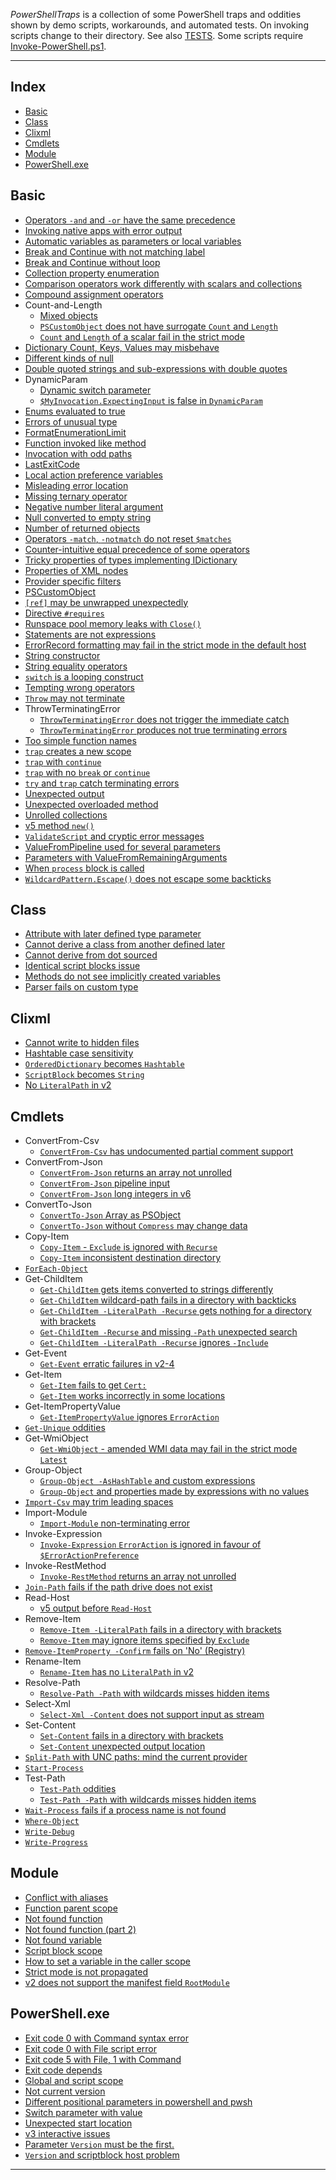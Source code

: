 
[TESTS]: ./TESTS.md
[Invoke-PowerShell.ps1]: https://www.powershellgallery.com/packages/Invoke-PowerShell

*PowerShellTraps* is a collection of some PowerShell traps and oddities shown
by demo scripts, workarounds, and automated tests. On invoking scripts change
to their directory. See also [TESTS]. Some scripts require
[Invoke-PowerShell.ps1].

---

## Index

- [Basic](#basic)
- [Class](#class)
- [Clixml](#clixml)
- [Cmdlets](#cmdlets)
- [Module](#module)
- [PowerShell.exe](#powershellexe)

## Basic

<!--Basic-->
- [Operators `-and` and `-or` have the same precedence](Basic/And-and-or-have-same-precedence)
- [Invoking native apps with error output](Basic/App-with-error-output)
- [Automatic variables as parameters or local variables](Basic/Automatic-variables)
- [Break and Continue with not matching label](Basic/Break-and-Continue-with-not-matching-label)
- [Break and Continue without loop](Basic/Break-and-Continue-without-loop)
- [Collection property enumeration](Basic/Collection-property-enumeration)
- [Comparison operators work differently with scalars and collections](Basic/Comparison-operators-with-collections)
- [Compound assignment operators](Basic/Compound-assignment-operators)
- Count-and-Length
    - [Mixed objects](Basic/Count-and-Length/Mixed-objects)
    - [`PSCustomObject` does not have surrogate `Count` and `Length`](Basic/Count-and-Length/PSCustomObject)
    - [`Count` and `Length` of a scalar fail in the strict mode](Basic/Count-and-Length/Strict-Mode)
- [Dictionary Count, Keys, Values may misbehave](Basic/Dictionary-Count-Keys-Values)
- [Different kinds of null](Basic/Different-kinds-of-null)
- [Double quoted strings and sub-expressions with double quotes](Basic/Double-quoted-string)
- DynamicParam
    - [Dynamic switch parameter](Basic/DynamicParam/Dynamic-switch-parameter)
    - [`$MyInvocation.ExpectingInput` is false in `DynamicParam`](Basic/DynamicParam/ExpectingInput-is-false)
- [Enums evaluated to true](Basic/Enums-evaluated-to-true)
- [Errors of unusual type](Basic/Errors-of-unusual-type)
- [FormatEnumerationLimit](Basic/FormatEnumerationLimit)
- [Function invoked like method](Basic/Function-invoked-like-method)
- [Invocation with odd paths](Basic/Invocation-with-odd-paths)
- [LastExitCode](Basic/LastExitCode)
- [Local action preference variables](Basic/Local-ActionPreference)
- [Misleading error location](Basic/Misleading-error-location)
- [Missing ternary operator](Basic/Missing-ternary-operator)
- [Negative number literal argument](Basic/Negative-number-literal-argument)
- [Null converted to empty string](Basic/Null-converted-to-empty-string)
- [Number of returned objects](Basic/Number-of-returned-objects)
- [Operators `-match`, `-notmatch` do not reset `$matches`](Basic/Operators-match-notmatch-and-matches)
- [Counter-intuitive equal precedence of some operators](Basic/Operators-with-equal-precedence)
- [Tricky properties of types implementing IDictionary](Basic/Properties-of-IDictionary)
- [Properties of XML nodes](Basic/Properties-of-XmlNode)
- [Provider specific filters](Basic/Provider-specific-Filter)
- [PSCustomObject](Basic/PSCustomObject)
- [`[ref]` may be unwrapped unexpectedly](Basic/PSReference)
- [Directive `#requires`](Basic/Requires)
- [Runspace pool memory leaks with `Close()`](Basic/RunspacePool)
- [Statements are not expressions](Basic/Statements-are-not-expressions)
- [ErrorRecord formatting may fail in the strict mode in the default host](Basic/Strict-mode-ErrorRecord-formatting)
- [String constructor](Basic/String-constructor)
- [String equality operators](Basic/String-equality-operators)
- [`switch` is a looping construct](Basic/Switch-is-a-looping-construct)
- [Tempting wrong operators](Basic/Tempting-wrong-operators)
- [`Throw` may not terminate](Basic/Throw-may-not-terminate)
- ThrowTerminatingError
    - [`ThrowTerminatingError` does not trigger the immediate catch](Basic/ThrowTerminatingError/Catch-is-not-called)
    - [`ThrowTerminatingError` produces not true terminating errors](Basic/ThrowTerminatingError/Not-true-terminating)
- [Too simple function names](Basic/Too-simple-function-names)
- [`trap` creates a new scope](Basic/Trap-creates-a-new-scope)
- [`trap` with `continue`](Basic/Trap-with-continue)
- [`trap` with no `break` or `continue`](Basic/Trap-with-no-break-or-continue)
- [`try` and `trap` catch terminating errors](Basic/Try-and-trap-catch-terminating-errors)
- [Unexpected output](Basic/Unexpected-output)
- [Unexpected overloaded method](Basic/Unexpected-overloaded-method)
- [Unrolled collections](Basic/Unrolled-collections)
- [v5 method `new()`](Basic/v5-Method-New)
- [`ValidateScript` and cryptic error messages](Basic/ValidateScript-attribute)
- [ValueFromPipeline used for several parameters](Basic/ValueFromPipeline)
- [Parameters with ValueFromRemainingArguments](Basic/ValueFromRemainingArguments)
- [When `process` block is called](Basic/When-Process-block-is-called)
- [`WildcardPattern.Escape()` does not escape some backticks](Basic/WildcardPattern)
<!--Basic-->

## Class

<!--Class-->
- [Attribute with later defined type parameter](Class/Attribute-with-later-defined-type-parameter)
- [Cannot derive a class from another defined later](Class/Cannot-derive-from-defined-later)
- [Cannot derive from dot sourced](Class/Cannot-derive-from-dot-sourced)
- [Identical script blocks issue](Class/Identical-scriptblocks-issue)
- [Methods do not see implicitly created variables](Class/Method-cannot-see-created-variable)
- [Parser fails on custom type](Class/Parser-fails-on-custom-type)
<!--Class-->

## Clixml

<!--Clixml-->
- [Cannot write to hidden files](Clixml/Cannot-write-to-hidden-files)
- [Hashtable case sensitivity](Clixml/Hashtable-case-sensitivity)
- [`OrderedDictionary` becomes `Hashtable`](Clixml/OrderedDictionary-becomes-Hashtable)
- [`ScriptBlock` becomes `String`](Clixml/ScriptBlock-becomes-String)
- [No `LiteralPath` in v2](Clixml/v2-no-LiteralPath)
<!--Clixml-->

## Cmdlets

<!--Cmdlets-->
- ConvertFrom-Csv
    - [`ConvertFrom-Csv` has undocumented partial comment support](Cmdlets/ConvertFrom-Csv/Partial-comment-support)
- ConvertFrom-Json
    - [`ConvertFrom-Json` returns an array not unrolled](Cmdlets/ConvertFrom-Json/Not-unrolled-result)
    - [`ConvertFrom-Json` pipeline input](Cmdlets/ConvertFrom-Json/Piping-content)
    - [`ConvertFrom-Json` long integers in v6](Cmdlets/ConvertFrom-Json/v6-long-integers)
- ConvertTo-Json
    - [`ConvertTo-Json` Array as PSObject](Cmdlets/ConvertTo-Json/Array-as-PSObject)
    - [`ConvertTo-Json` without `Compress` may change data](Cmdlets/ConvertTo-Json/v3-Without-Compress)
- Copy-Item
    - [`Copy-Item` - `Exclude` is ignored with `Recurse`](Cmdlets/Copy-Item/Exclude-and-Recurse)
    - [`Copy-Item` inconsistent destination directory](Cmdlets/Copy-Item/Inconsistent-destination)
- [`ForEach-Object`](Cmdlets/ForEach-Object)
- Get-ChildItem
    - [`Get-ChildItem` gets items converted to strings differently](Cmdlets/Get-ChildItem/Different-FileInfo-ToString)
    - [`Get-ChildItem` wildcard-path fails in a directory with backticks](Cmdlets/Get-ChildItem/Directory-with-backticks)
    - [`Get-ChildItem -LiteralPath -Recurse` gets nothing for a directory with brackets](Cmdlets/Get-ChildItem/Directory-with-brackets)
    - [`Get-ChildItem -Recurse` and missing `-Path` unexpected search](Cmdlets/Get-ChildItem/Missing-path-and-Recurse)
    - [`Get-ChildItem -LiteralPath -Recurse` ignores `-Include`](Cmdlets/Get-ChildItem/v5-LiteralPath-Recurse-ignores-Include)
- Get-Event
    - [`Get-Event` erratic failures in v2-4](Cmdlets/Get-Event/v2-4-Erratic-failure)
- Get-Item
    - [`Get-Item` fails to get `Cert:`](Cmdlets/Get-Item/Certificate-provider)
    - [`Get-Item` works incorrectly in some locations](Cmdlets/Get-Item/Directory-with-brackets)
- Get-ItemPropertyValue
    - [`Get-ItemPropertyValue` ignores `ErrorAction`](Cmdlets/Get-ItemPropertyValue/ErrorAction-ignored)
- [`Get-Unique` oddities](Cmdlets/Get-Unique)
- Get-WmiObject
    - [`Get-WmiObject` - amended WMI data may fail in the strict mode `Latest`](Cmdlets/Get-WmiObject/Strict-mode-Latest)
- Group-Object
    - [`Group-Object -AsHashTable` and custom expressions](Cmdlets/Group-Object/AsHashTable)
    - [`Group-Object` and properties made by expressions with no values](Cmdlets/Group-Object/Expression-with-no-value)
- [`Import-Csv` may trim leading spaces](Cmdlets/Import-Csv)
- Import-Module
    - [`Import-Module` non-terminating error](Cmdlets/Import-Module/Non-terminating-error)
- Invoke-Expression
    - [`Invoke-Expression` `ErrorAction` is ignored in favour of `$ErrorActionPreference`](Cmdlets/Invoke-Expression/ErrorAction)
- Invoke-RestMethod
    - [`Invoke-RestMethod` returns an array not unrolled](Cmdlets/Invoke-RestMethod/Not-unrolled-result)
- [`Join-Path` fails if the path drive does not exist](Cmdlets/Join-Path)
- Read-Host
    - [v5 output before `Read-Host`](Cmdlets/Read-Host/v5-Output-before-Read-Host)
- Remove-Item
    - [`Remove-Item -LiteralPath` fails in a directory with brackets](Cmdlets/Remove-Item/Directory-with-brackets)
    - [`Remove-Item` may ignore items specified by `Exclude`](Cmdlets/Remove-Item/Exclude-may-be-ignored)
- [`Remove-ItemProperty -Confirm` fails on 'No' (Registry)](Cmdlets/Remove-ItemProperty)
- Rename-Item
    - [`Rename-Item` has no `LiteralPath` in v2](Cmdlets/Rename-Item/v2-no-LiteralPath)
- Resolve-Path
    - [`Resolve-Path -Path` with wildcards misses hidden items](Cmdlets/Resolve-Path/Wildcards-miss-hidden-items)
- Select-Xml
    - [`Select-Xml -Content` does not support input as stream](Cmdlets/Select-Xml/Content-as-stream)
- Set-Content
    - [`Set-Content` fails in a directory with brackets](Cmdlets/Set-Content/Directory-with-brackets)
    - [`Set-Content` unexpected output location](Cmdlets/Set-Content/Unexpected-output-location)
- [`Split-Path` with UNC paths: mind the current provider](Cmdlets/Split-Path)
- [`Start-Process`](Cmdlets/Start-Process)
- Test-Path
    - [`Test-Path` oddities](Cmdlets/Test-Path/Incorrect-in-odd-location)
    - [`Test-Path -Path` with wildcards misses hidden items](Cmdlets/Test-Path/Wildcards-miss-hidden-items)
- [`Wait-Process` fails if a process name is not found](Cmdlets/Wait-Process)
- [`Where-Object`](Cmdlets/Where-Object)
- [`Write-Debug`](Cmdlets/Write-Debug)
- [`Write-Progress`](Cmdlets/Write-Progress)
<!--Cmdlets-->

## Module

<!--Module-->
- [Conflict with aliases](Module/Conflict-with-aliases)
- [Function parent scope](Module/Function-parent-scope)
- [Not found function](Module/Not-found-function)
- [Not found function (part 2)](Module/Not-found-function-2)
- [Not found variable](Module/Not-found-variable)
- [Script block scope](Module/Script-block-scope)
- [How to set a variable in the caller scope](Module/Set-variable-in-caller-scope)
- [Strict mode is not propagated](Module/Strict-mode-is-not-propagated)
- [v2 does not support the manifest field `RootModule`](Module/v2-Manifest-RootModule-is-not-supported)
<!--Module-->

## PowerShell.exe

<!--PowerShell.exe-->
- [Exit code 0 with Command syntax error](PowerShell.exe/Exit-code-0-with-Command-syntax-error)
- [Exit code 0 with File script error](PowerShell.exe/Exit-code-0-with-File-script-error)
- [Exit code 5 with File, 1 with Command](PowerShell.exe/Exit-code-5-with-File-1-with-Command)
- [Exit code depends](PowerShell.exe/Exit-code-depends)
- [Global and script scope](PowerShell.exe/Global-and-script-scope)
- [Not current version](PowerShell.exe/Not-current-version)
- [Different positional parameters in powershell and pwsh](PowerShell.exe/Positional-Command-File)
- [Switch parameter with value](PowerShell.exe/Switch-parameter-with-value)
- [Unexpected start location](PowerShell.exe/Unexpected-start-location)
- [v3 interactive issues](PowerShell.exe/v3-Interactive-issues)
- [Parameter `Version` must be the first.](PowerShell.exe/Version-parameter)
- [`Version` and scriptblock host problem](PowerShell.exe/Version-scriptblock-host-problem)
<!--PowerShell.exe-->

---
